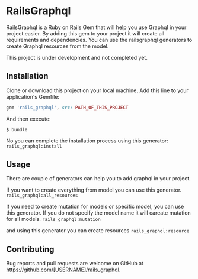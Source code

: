 # RailsGraphql

RailsGraphql is a Ruby on Rails Gem that will help you use Graphql in your project easier.
By adding this gem to your project it will create all requirements and dependencies.
You can use the railsgraphql generators to create Graphql resources from the model.

This project is under development and not completed yet.
## Installation
Clone or download this project on your local machine.
Add this line to your application's Gemfile:

```ruby
gem 'rails_graphql', src: PATH_OF_THIS_PROJECT
```

And then execute:

    $ bundle

No you can complete the installation process using this generator:
```rails_graphql:install```

## Usage
There are couple of generators can help you to add graphql in your project.

If you want to create everything from model you can use this generator.
```rails_graphql:all_resources```

If you need to create mutation for models or specific model, you can use this generator.
If you do not specify the model name it will careate mutation for all models.
```rails_graphql:mutation```

and using this generator you can create resources
```rails_graphql:resource```


## Contributing
Bug reports and pull requests are welcome on GitHub at https://github.com/[USERNAME]/rails_graphql.
